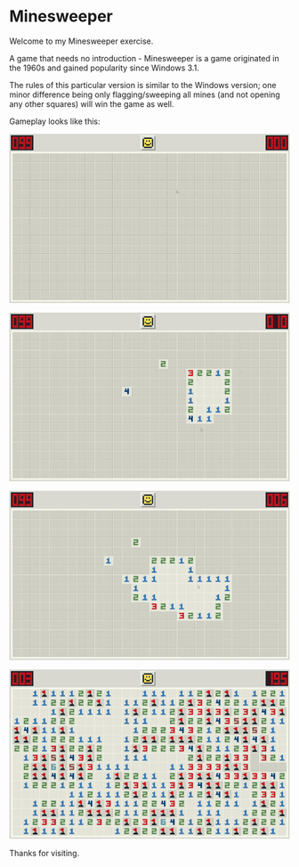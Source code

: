 # Minesweeper

Welcome to my Minesweeper exercise.

A game that needs no introduction - Minesweeper is a game originated in the 1960s and gained popularity since Windows 3.1. 

The rules of this particular version is similar to the Windows version; one minor difference being only flagging/sweeping all mines (and not opening any other squares) will win the game as well.

Gameplay looks like this:

![](https://github.com/tianxiaozhang1/minesweeper/blob/main/minesweeper1.gif)

![](https://github.com/tianxiaozhang1/minesweeper/blob/main/minesweeper2.gif)

![](https://github.com/tianxiaozhang1/minesweeper/blob/main/minesweeper3.gif)

![](https://github.com/tianxiaozhang1/minesweeper/blob/main/minesweeper4.gif)

Thanks for visiting.
